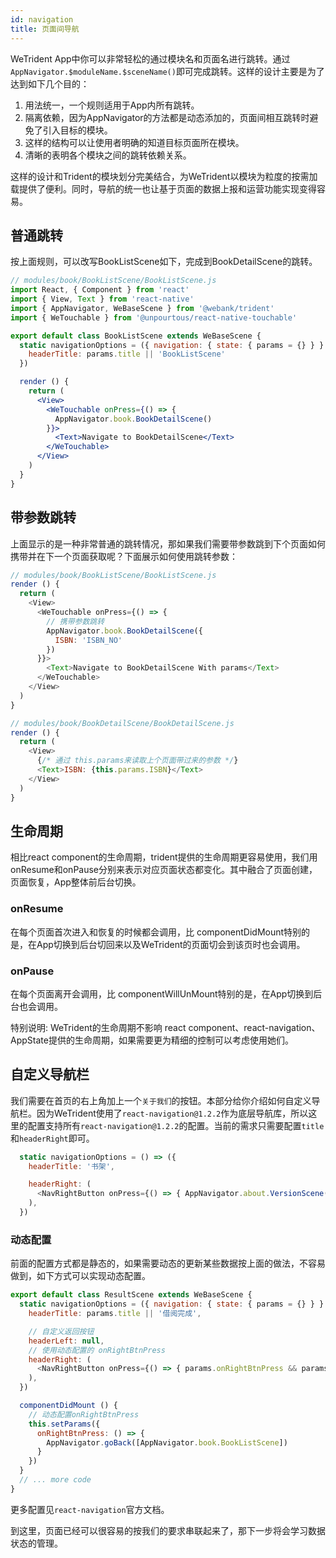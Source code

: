 ```yaml
---
id: navigation
title: 页面间导航
---
```


WeTrident App中你可以非常轻松的通过模块名和页面名进行跳转。通过`AppNavigator.$moduleName.$sceneName()`即可完成跳转。这样的设计主要是为了达到如下几个目的： 

1. 用法统一，一个规则适用于App内所有跳转。
1. 隔离依赖，因为AppNavigator的方法都是动态添加的，页面间相互跳转时避免了引入目标的模块。
1. 这样的结构可以让使用者明确的知道目标页面所在模块。
2. 清晰的表明各个模块之间的跳转依赖关系。

这样的设计和Trident的模块划分完美结合，为WeTrident以模块为粒度的按需加载提供了便利。同时，导航的统一也让基于页面的数据上报和运营功能实现变得容易。

## 普通跳转
按上面规则，可以改写BookListScene如下，完成到BookDetailScene的跳转。

```jsx
// modules/book/BookListScene/BookListScene.js
import React, { Component } from 'react'
import { View, Text } from 'react-native'
import { AppNavigator, WeBaseScene } from '@webank/trident'
import { WeTouchable } from '@unpourtous/react-native-touchable'

export default class BookListScene extends WeBaseScene {
  static navigationOptions = ({ navigation: { state: { params = {} } } }) => ({
    headerTitle: params.title || 'BookListScene'
  })

  render () {
    return (
      <View>
        <WeTouchable onPress={() => {
          AppNavigator.book.BookDetailScene()
        }}>
          <Text>Navigate to BookDetailScene</Text>
        </WeTouchable>
      </View>
    )
  }
}
```

## 带参数跳转
上面显示的是一种非常普通的跳转情况，那如果我们需要带参数跳到下个页面如何携带并在下一个页面获取呢？下面展示如何使用跳转参数： 

``` js 
// modules/book/BookListScene/BookListScene.js
render () {
  return (
    <View>
      <WeTouchable onPress={() => {
        // 携带参数跳转
        AppNavigator.book.BookDetailScene({
          ISBN: 'ISBN_NO'
        })
      }}>
        <Text>Navigate to BookDetailScene With params</Text>
      </WeTouchable>
    </View>
  )
}
```

``` js
// modules/book/BookDetailScene/BookDetailScene.js
render () {
  return (
    <View>
      {/* 通过 this.params来读取上个页面带过来的参数 */}
      <Text>ISBN: {this.params.ISBN}</Text>
    </View>
  )
}
```


## 生命周期
相比react component的生命周期，trident提供的生命周期更容易使用，我们用onResume和onPause分别来表示对应页面状态都变化。其中融合了页面创建，页面恢复，App整体前后台切换。
### onResume 
在每个页面首次进入和恢复的时候都会调用，比 componentDidMount特别的是，在App切换到后台切回来以及WeTrident的页面切会到该页时也会调用。

### onPause 
在每个页面离开会调用，比 componentWillUnMount特别的是，在App切换到后台也会调用。

特别说明: WeTrident的生命周期不影响 react component、react-navigation、AppState提供的生命周期，如果需要更为精细的控制可以考虑使用她们。



## 自定义导航栏
我们需要在首页的右上角加上一个`关于我们`的按钮。本部分给你介绍如何自定义导航栏。因为WeTrident使用了`react-navigation@1.2.2`作为底层导航库，所以这里的配置支持所有`react-navigation@1.2.2`的配置。当前的需求只需要配置`title`和`headerRight`即可。

```js
  static navigationOptions = () => ({
    headerTitle: '书架',

    headerRight: (
      <NavRightButton onPress={() => { AppNavigator.about.VersionScene() }} title={'关于我们'} />
    ),
  })
```

### 动态配置
前面的配置方式都是静态的，如果需要动态的更新某些数据按上面的做法，不容易做到，如下方式可以实现动态配置。
```js
export default class ResultScene extends WeBaseScene {
  static navigationOptions = ({ navigation: { state: { params = {} } } }) => ({
    headerTitle: params.title || '借阅完成',

    // 自定义返回按钮
    headerLeft: null,
    // 使用动态配置的 onRightBtnPress
    headerRight: (
      <NavRightButton onPress={() => { params.onRightBtnPress && params.onRightBtnPress() }} title={'完成'} />
    ),
  })

  componentDidMount () {
    // 动态配置onRightBtnPress
    this.setParams({
      onRightBtnPress: () => {
        AppNavigator.goBack([AppNavigator.book.BookListScene])
      }
    })
  }
  // ... more code
}

```

更多配置见`react-navigation`官方文档。

到这里，页面已经可以很容易的按我们的要求串联起来了，那下一步将会学习数据状态的管理。
